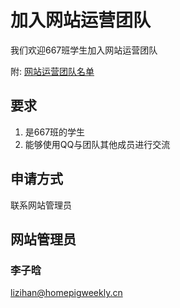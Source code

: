 # 加入网站运营团队

我们欢迎667班学生加入网站运营团队

附: [网站运营团队名单](list.md)

## 要求

1. 是667班的学生
2. 能够使用QQ与团队其他成员进行交流

## 申请方式

联系网站管理员

## 网站管理员

### 李子晗

<lizihan@homepigweekly.cn>
